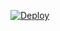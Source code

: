 [![Deploy](https://www.herokucdn.com/deploy/button.svg)](https://heroku.com/deploy?template=https://github.com/Mineduino/tutorialsandexamples/tree/master)
